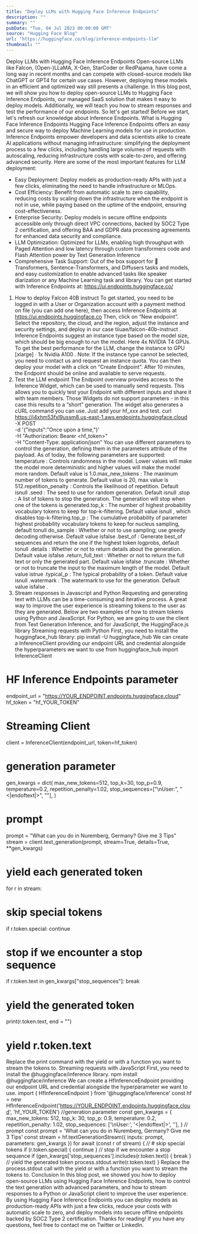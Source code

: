 ```yaml
---
title: "Deploy LLMs with Hugging Face Inference Endpoints"
description: ""
summary: ""
pubDate: "Tue, 04 Jul 2023 00:00:00 GMT"
source: "Hugging Face Blog"
url: "https://huggingface.co/blog/inference-endpoints-llm"
thumbnail: ""
---
```


Deploy LLMs with Hugging Face Inference Endpoints
Open-source LLMs like Falcon, (Open-)LLaMA, X-Gen, StarCoder or RedPajama, have come a long way in recent months and can compete with closed-source models like ChatGPT or GPT4 for certain use cases. However, deploying these models in an efficient and optimized way still presents a challenge.
In this blog post, we will show you how to deploy open-source LLMs to Hugging Face Inference Endpoints, our managed SaaS solution that makes it easy to deploy models. Additionally, we will teach you how to stream responses and test the performance of our endpoints. So let's get started!
Before we start, let's refresh our knowledge about Inference Endpoints.
What is Hugging Face Inference Endpoints
Hugging Face Inference Endpoints offers an easy and secure way to deploy Machine Learning models for use in production. Inference Endpoints empower developers and data scientists alike to create AI applications without managing infrastructure: simplifying the deployment process to a few clicks, including handling large volumes of requests with autoscaling, reducing infrastructure costs with scale-to-zero, and offering advanced security.
Here are some of the most important features for LLM deployment:
- Easy Deployment: Deploy models as production-ready APIs with just a few clicks, eliminating the need to handle infrastructure or MLOps.
- Cost Efficiency: Benefit from automatic scale to zero capability, reducing costs by scaling down the infrastructure when the endpoint is not in use, while paying based on the uptime of the endpoint, ensuring cost-effectiveness.
- Enterprise Security: Deploy models in secure offline endpoints accessible only through direct VPC connections, backed by SOC2 Type 2 certification, and offering BAA and GDPR data processing agreements for enhanced data security and compliance.
- LLM Optimization: Optimized for LLMs, enabling high throughput with Paged Attention and low latency through custom transformers code and Flash Attention power by Text Generation Inference
- Comprehensive Task Support: Out of the box support for 🤗 Transformers, Sentence-Transformers, and Diffusers tasks and models, and easy customization to enable advanced tasks like speaker diarization or any Machine Learning task and library.
You can get started with Inference Endpoints at: https://ui.endpoints.huggingface.co/
1. How to deploy Falcon 40B instruct
To get started, you need to be logged in with a User or Organization account with a payment method on file (you can add one here), then access Inference Endpoints at https://ui.endpoints.huggingface.co
Then, click on “New endpoint”. Select the repository, the cloud, and the region, adjust the instance and security settings, and deploy in our case tiiuae/falcon-40b-instruct
.
Inference Endpoints suggest an instance type based on the model size, which should be big enough to run the model. Here 4x NVIDIA T4
GPUs. To get the best performance for the LLM, change the instance to GPU [xlarge] · 1x Nvidia A100
.
Note: If the instance type cannot be selected, you need to contact us and request an instance quota.
You can then deploy your model with a click on “Create Endpoint”. After 10 minutes, the Endpoint should be online and available to serve requests.
2. Test the LLM endpoint
The Endpoint overview provides access to the Inference Widget, which can be used to manually send requests. This allows you to quickly test your Endpoint with different inputs and share it with team members. Those Widgets do not support parameters - in this case this results to a “short” generation.
The widget also generates a cURL command you can use. Just add your hf_xxx
and test.
curl https://j4xhm53fxl9ussm8.us-east-1.aws.endpoints.huggingface.cloud \
-X POST \
-d '{"inputs":"Once upon a time,"}' \
-H "Authorization: Bearer <hf_token>" \
-H "Content-Type: application/json"
You can use different parameters to control the generation, defining them in the parameters
attribute of the payload. As of today, the following parameters are supported:
temperature
: Controls randomness in the model. Lower values will make the model more deterministic and higher values will make the model more random. Default value is 1.0.max_new_tokens
: The maximum number of tokens to generate. Default value is 20, max value is 512.repetition_penalty
: Controls the likelihood of repetition. Default isnull
.seed
: The seed to use for random generation. Default isnull
.stop
: A list of tokens to stop the generation. The generation will stop when one of the tokens is generated.top_k
: The number of highest probability vocabulary tokens to keep for top-k-filtering. Default value isnull
, which disables top-k-filtering.top_p
: The cumulative probability of parameter highest probability vocabulary tokens to keep for nucleus sampling, default tonull
do_sample
: Whether or not to use sampling; use greedy decoding otherwise. Default value isfalse
.best_of
: Generate best_of sequences and return the one if the highest token logprobs, default tonull
.details
: Whether or not to return details about the generation. Default value isfalse
.return_full_text
: Whether or not to return the full text or only the generated part. Default value isfalse
.truncate
: Whether or not to truncate the input to the maximum length of the model. Default value istrue
.typical_p
: The typical probability of a token. Default value isnull
.watermark
: The watermark to use for the generation. Default value isfalse
.
3. Stream responses in Javascript and Python
Requesting and generating text with LLMs can be a time-consuming and iterative process. A great way to improve the user experience is streaming tokens to the user as they are generated. Below are two examples of how to stream tokens using Python and JavaScript. For Python, we are going to use the client from Text Generation Inference, and for JavaScript, the HuggingFace.js library
Streaming requests with Python
First, you need to install the huggingface_hub
library:
pip install -U huggingface_hub
We can create a InferenceClient
providing our endpoint URL and credential alongside the hyperparameters we want to use
from huggingface_hub import InferenceClient
# HF Inference Endpoints parameter
endpoint_url = "https://YOUR_ENDPOINT.endpoints.huggingface.cloud"
hf_token = "hf_YOUR_TOKEN"
# Streaming Client
client = InferenceClient(endpoint_url, token=hf_token)
# generation parameter
gen_kwargs = dict(
max_new_tokens=512,
top_k=30,
top_p=0.9,
temperature=0.2,
repetition_penalty=1.02,
stop_sequences=["\nUser:", "<|endoftext|>", "</s>"],
)
# prompt
prompt = "What can you do in Nuremberg, Germany? Give me 3 Tips"
stream = client.text_generation(prompt, stream=True, details=True, **gen_kwargs)
# yield each generated token
for r in stream:
# skip special tokens
if r.token.special:
continue
# stop if we encounter a stop sequence
if r.token.text in gen_kwargs["stop_sequences"]:
break
# yield the generated token
print(r.token.text, end = "")
# yield r.token.text
Replace the print
command with the yield
or with a function you want to stream the tokens to.
Streaming requests with JavaScript
First, you need to install the @huggingface/inference
library.
npm install @huggingface/inference
We can create a HfInferenceEndpoint
providing our endpoint URL and credential alongside the hyperparameter we want to use.
import { HfInferenceEndpoint } from '@huggingface/inference'
const hf = new HfInferenceEndpoint('https://YOUR_ENDPOINT.endpoints.huggingface.cloud', 'hf_YOUR_TOKEN')
//generation parameter
const gen_kwargs = {
max_new_tokens: 512,
top_k: 30,
top_p: 0.9,
temperature: 0.2,
repetition_penalty: 1.02,
stop_sequences: ['\nUser:', '<|endoftext|>', '</s>'],
}
// prompt
const prompt = 'What can you do in Nuremberg, Germany? Give me 3 Tips'
const stream = hf.textGenerationStream({ inputs: prompt, parameters: gen_kwargs })
for await (const r of stream) {
// # skip special tokens
if (r.token.special) {
continue
}
// stop if we encounter a stop sequence
if (gen_kwargs['stop_sequences'].includes(r.token.text)) {
break
}
// yield the generated token
process.stdout.write(r.token.text)
}
Replace the process.stdout
call with the yield
or with a function you want to stream the tokens to.
Conclusion
In this blog post, we showed you how to deploy open-source LLMs using Hugging Face Inference Endpoints, how to control the text generation with advanced parameters, and how to stream responses to a Python or JavaScript client to improve the user experience. By using Hugging Face Inference Endpoints you can deploy models as production-ready APIs with just a few clicks, reduce your costs with automatic scale to zero, and deploy models into secure offline endpoints backed by SOC2 Type 2 certification.
Thanks for reading! If you have any questions, feel free to contact me on Twitter or LinkedIn.